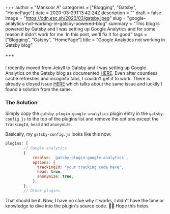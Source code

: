 +++
author = "Mansoor A"
categories = ["Blogging", "Gatsby", "HomePage"]
date = 2020-03-29T13:42:24Z
description = ""
draft = false
image = "https://cdn.esc.sh/2020/03/gatsby.jpeg"
slug = "google-analytics-not-working-in-gatsby-powered-blog"
summary = "This blog is powered by Gatsby and I was setting up Google Analytics and for some reason it didn't work for me. In this post, we'll fix it for good"
tags = ["Blogging", "Gatsby", "HomePage"]
title = "Google Analytics not working in Gatsby blog"

+++


### 

I recently moved from Jekyll to Gatsby and I was setting up Google Analytics on the Gatsby blog as documented [HERE](https://www.gatsbyjs.org/packages/gatsby-plugin-google-analytics/). Even after countless cache refreshes and incognito tabs, I couldn't get it to work. There is already a closed issue [HERE](https://github.com/gatsbyjs/gatsby/issues/12967) which talks about the same issue and luckily I found a solution from the same.

### The Solution

Simply copy the `gatsby-plugin-google-analytics` plugin entry in the `gatsby-config.js` to the top of the plugins list and remove the options except the `trackingId`, `head` and `anonymize`.

Basically, my `gatsby-config.js` looks like this now:

```javascript
plugins: [
        // Google analytics
        {
            resolve: `gatsby-plugin-google-analytics`,
            options: {
              trackingId: "your tracking code here",
              head: true,
              anonymize: true,
            },
        },
    	// Other plugins
```

That should be it. Now, I have no clue why it works, I didn't have the time or knowledge to dive into the plugin's source code.  🤷‍♂️ Hope this helps

